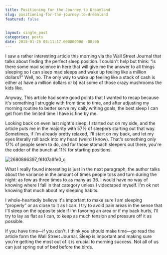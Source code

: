 ```yaml
---
title: Positioning for the Journey to Dreamland
slug: positioning-for-the-journey-to-dreamland
featured: false


layout: single_post
categories: posts
date: 2015-01-26 04:11:17.000000000 -08:00
---
```


I saw a rather interesting article this morning via the Wall Street Journal that talks about finding the perfect sleep position. I couldn't help but think: “is there some mad science in here that will give me the answer to all things sleeping so I can sleep mad sleeps and wake up feeling like a million dollars?” Well, no. The only way to wake up feeling like a stack of cash is either a) have a million dollars or b) eat some of those crazy mushrooms the kids like.

Anyway, This article had some good points that I wanted to recap because it's something I struggle with from time to time, and after adjusting my morning routine to better serve my daily writing goals, the best sleep I can get from the limited time I have is fine by me.

Looking back on even last night's sleep, I started out on my side, and the article puts me in the majority with 57% of sleepers starting out that way. Sometimes, if I'm already pretty relaxed, I'll start on my back, and let my eyes literally roll back into my head (weird I know). That's something only 17% of people seem to do, and for those stomach sleepers out there, you're the odder of the bunch at 11% for starting positions.

![2680866397_f6107a9fe0_o](/assets/images/2015/01/2680866397_f6107a9fe0_o.jpg?resize=525%2C432&ssl=1)

What I really found interesting is just in the next paragraph, the author talks about the variance in the amount of times people toss and turn during the night: as few as three times to as many as 36. I would have no way of knowing where I fall in that category unless I videotaped myself. I'm ok not knowing that much about my sleeping habits.

I whole-heartedly believe it's important to make sure I am sleeping “properly” or as close to it as I can. I try to avoid pain areas in the sense that I'll sleep on the opposite side if I'm favoring an area or if my back hurts, I'll try to lay as flat as I can, to keep as much tension and pressure off it as possible.

If you have time—if you don't, I think you should make time—go read the article form the Wall Street Journal. Sleep is important and making sure you're getting the most out of it is crucial to morning success. Not all of us can just spring out of bed before the birds.

